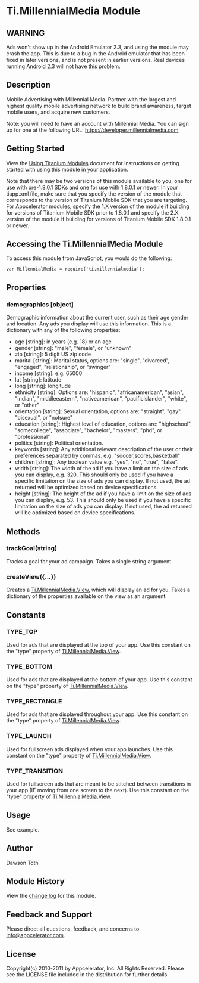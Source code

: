 # Ti.MillennialMedia Module

## WARNING

Ads won't show up in the Android Emulator 2.3, and using the module may crash the app. This is due to a bug in the
Android emulator that has been fixed in later versions, and is not present in earlier versions. Real devices running
Android 2.3 will not have this problem.

## Description

Mobile Advertising with Millennial Media. Partner with the largest and highest quality mobile advertising network to
build brand awareness, target mobile users, and acquire new customers.

Note: you will need to have an account with Millennial Media. You can sign up for one at the following URL:
	https://developer.millennialmedia.com

## Getting Started

View the [Using Titanium Modules](http://docs.appcelerator.com/titanium/latest/#!/guide/Using_Titanium_Modules) document for instructions on getting
started with using this module in your application.

Note that there may be two versions of this module available to you, one for use with pre-1.8.0.1 SDKs and one for use with 1.8.0.1 or newer.
In your tiapp.xml file, make sure that you specify the version of the module that corresponds to the version of Titanium Mobile SDK that you are targeting.
For Appcelerator modules, specify the 1.X version of the module if building for versions of Titanium Mobile SDK prior to 1.8.0.1 and specify the 2.X version of the module if
building for versions of Titanium Mobile SDK 1.8.0.1 or newer.

## Accessing the Ti.MillennialMedia Module

To access this module from JavaScript, you would do the following:

	var MillennialMedia = require('ti.millennialmedia');

## Properties

### demographics [object]
Demographic information about the current user, such as their age gender and location. Any ads you display will use
this information. This is a dictionary with any of the following properties:

* age [string]: in years (e.g. 18) or an age
* gender [string]: "male", "female", or "unknown"
* zip [string]: 5 digit US zip code
* marital [string]: Marital status, options are: "single", "divorced", "engaged", "relationship", or "swinger"
* income [string]: e.g. 65000
* lat [string]: latitude
* long [string]: longitude
* ethnicity [string]: Options are: "hispanic", "africanamerican", "asian", "indian", "middleeastern", "nativeamerican", "pacificislander", "white", or "other"
* orientation [string]: Sexual orientation, options are: "straight", "gay", "bisexual", or "notsure"
* education [string]: Highest level of education, options are: "highschool", "somecollege", "associate", "bachelor", "masters", "phd", or "professional"
* politics [string]: Political orientation.
* keywords [string]: Any additional relevant description of the user or their preferences separated by commas. e.g. "soccer,scores,basketball"
* children [string]: Any boolean value e.g. "yes", "no", "true", "false".
* width [string]: The width of the ad if you have a limit on the size of ads you can display, e.g. 320. This should only be used if you have a specific limitation on the size of ads you can display. If not used, the ad returned will be optimized based on device specifications.
* height [string]: The height of the ad if you have a limit on the size of ads you can display, e.g. 53. This should only be used if you have a specific limitation on the size of ads you can display. If not used, the ad returned will be optimized based on device specifications.

## Methods

### trackGoal(string)
Tracks a goal for your ad campaign. Takes a single string argument.

### createView({...})
Creates a [Ti.MillennialMedia.View][], which will display an ad for you. Takes a dictionary of the properties available
on the view as an argument.

## Constants

### TYPE_TOP
Used for ads that are displayed at the top of your app. Use this constant on the "type"
property of [Ti.MillennialMedia.View][].

### TYPE_BOTTOM
Used for ads that are displayed at the bottom of your app. Use this constant on the "type"
property of [Ti.MillennialMedia.View][].

### TYPE_RECTANGLE
Used for ads that are displayed throughout your app. Use this constant on the "type"
property of [Ti.MillennialMedia.View][].

### TYPE_LAUNCH
Used for fullscreen ads displayed when your app launches. Use this constant on the "type"
property of [Ti.MillennialMedia.View][].

### TYPE_TRANSITION
Used for fullscreen ads that are meant to be stitched between transitions in your app
(IE moving from one screen to the next). Use this constant on the "type" property
of [Ti.MillennialMedia.View][].

## Usage
See example.

## Author
Dawson Toth

## Module History

View the [change log](changelog.html) for this module.

## Feedback and Support
Please direct all questions, feedback, and concerns to [info@appcelerator.com](mailto:info@appcelerator.com?subject=iOS%20MillennialMedia%20Module).

## License
Copyright(c) 2010-2011 by Appcelerator, Inc. All Rights Reserved. Please see the LICENSE file included in the distribution for further details.

[Ti.MillennialMedia.View]: view.html